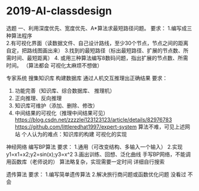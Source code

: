 # 2019-AI-classdesign

选题
一、利用深度优先、宽度优先、A*算法求最短路径问题。
要求：
1.编写成三种算法程序       
2.有可视化界面（读数据文件、自己设计路线，至少30个节点，节点之间的距离自定，把路线图画出来）
3.找到的最短路径（标出最短路径、扩展的节点数、所需时间、最短距离）
4. 或用三种算法编写8数码问题，指出扩展的节点数、所需时间。
（算法都会 可视化太麻烦不想做）

专家系统
搜集知识库 构建数据库 通过人机交互推理出正确结果
要求：
1. 功能完善（知识库、综合数据库、 推理机）
2. 正向推理、反向推理
3. 知识库可维护（添加、删除、修改）
4. 中间结果的可视化（推理中间结果可见）
https://blog.csdn.net/zzzzlei123123123/article/details/82976783
https://github.com/littleredhat1997/expert-system
算法不难，可见上述网站 个人认为的难点：知识库的构建  可视化的实现

神经网络
编写BP算法
要求：
1.通用（可改变结构、多输入一个输入）
2.实现y1=x1+x2;y2=sin(x);y3=x^2
3.画出训练、回想、泛化曲线
手写BP网络，不能调用函数库（老师说的） 算法略复杂，实现需要一定时间
详细自行搜索

遗传算法
要求：
1.编写简单遗传算法
2.解决旅行商问题或函数优化问题
没看过 不会
